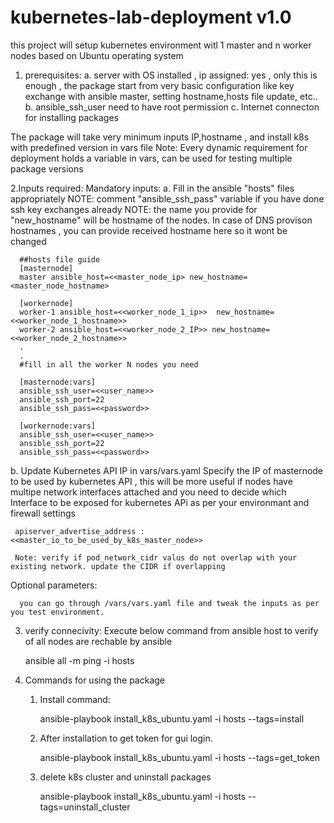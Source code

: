 # kubernetes-lab-deployment v1.0
this project will setup kubernetes environment witl 1 master and n worker nodes based on Ubuntu operating system

1. prerequisites:
    a. server with OS installed , ip assigned:
        yes , only this is enough , the package start from very basic configuration like  key exchange with ansible master, setting hostname,hosts file update, etc..
    b. ansible_ssh_user need to have root permission
    c. Internet connecton for installing packages


The package will take very minimum inputs IP,hostname , and install k8s with predefined version in vars file 
Note: Every dynamic requirement for deployment holds a variable in vars, can be used for testing multiple package versions

2.Inputs required:
  Mandatory inputs:
  a. Fill in the ansible "hosts" files appropriately
     NOTE: comment "ansible_ssh_pass" variable if you have done ssh key exchanges already
     NOTE: the name you provide for "new_hostname" will be hostname of the nodes. In case of DNS provison hostnames , you can provide received hostname here so it wont be changed

      ##hosts file guide
      [masternode]
      master ansible_host=<<master_node_ip> new_hostname=<master_node_hostname>

      [workernode]
      worker-1 ansible_host=<<worker_node_1_ip>>  new_hostname=<<worker_node_1_hostname>>
      worker-2 ansible_host=<<worker_node_2_IP>> new_hostname=<<worker_node_2_hostname>>
      .
      .
      #fill in all the worker N nodes you need

      [masternode:vars]
      ansible_ssh_user=<<user_name>>
      ansible_ssh_port=22
      ansible_ssh_pass=<<password>>
      
      [workernode:vars]
      ansible_ssh_user=<<user_name>>
      ansible_ssh_port=22
      ansible_ssh_pass=<<password>>

  b. Update Kubernetes API IP in vars/vars.yaml
     Specify the IP of masternode to be used by kubernetes API , this will be more useful if nodes have multipe network interfaces attached and you need to decide which Interface to be exposed for kubernetes APi as per your environmant and firewall settings 

     apiserver_advertise_address : <<master_io_to_be_used_by_k8s_master_node>>

     Note: verify if pod_network_cidr valus do not overlap with your existing network. update the CIDR if overlapping

  Optional parameters:

      you can go through /vars/vars.yaml file and tweak the inputs as per you test environment.

3. verify connecivity:
    Execute below command from ansible host to verify of all nodes are rechable by ansible
    
    ansible all -m ping -i hosts

4. Commands for using the package
   1. Install command:
   
      ansible-playbook install_k8s_ubuntu.yaml -i hosts --tags=install
   
   2. After installation to get token for gui login.
   
      ansible-playbook install_k8s_ubuntu.yaml -i hosts --tags=get_token
   
   3. delete k8s cluster and uninstall packages
   
      ansible-playbook install_k8s_ubuntu.yaml -i hosts --tags=uninstall_cluster
   
   